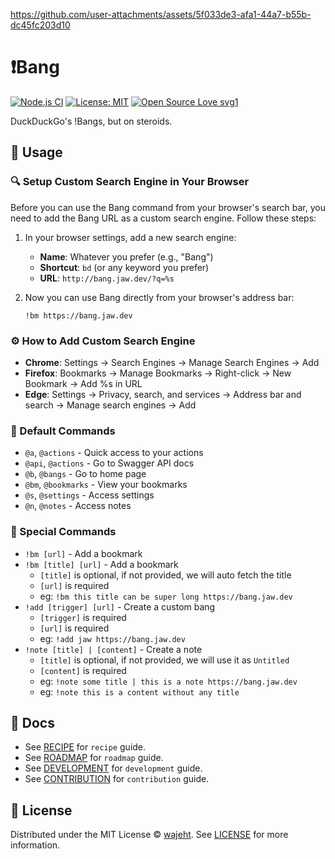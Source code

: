 https://github.com/user-attachments/assets/5f033de3-afa1-44a7-b55b-dc45fc203d10

# ❗️Bang

[![Node.js CI](https://github.com/wajeht/bang/actions/workflows/ci.yml/badge.svg?branch=main)](https://github.com/wajeht/bang/actions/workflows/ci.yml)
[![License: MIT](https://img.shields.io/badge/License-MIT-blue.svg)](https://opensource.org/licenses/MIT)
[![Open Source Love svg1](https://badges.frapsoft.com/os/v1/open-source.svg?v=103)](https://github.com/wajeht/bang)

DuckDuckGo's !Bangs, but on steroids.

## 📖 Usage

### 🔍 Setup Custom Search Engine in Your Browser

Before you can use the Bang command from your browser's search bar, you need to add the Bang URL as a custom search engine. Follow these steps:

1. In your browser settings, add a new search engine:

   - **Name**: Whatever you prefer (e.g., "Bang")
   - **Shortcut**: `bd` (or any keyword you prefer)
   - **URL**: `http://bang.jaw.dev/?q=%s`

2. Now you can use Bang directly from your browser's address bar:
   ```
   !bm https://bang.jaw.dev
   ```

### ⚙️ How to Add Custom Search Engine

- **Chrome**: Settings → Search Engines → Manage Search Engines → Add
- **Firefox**: Bookmarks → Manage Bookmarks → Right-click → New Bookmark → Add %s in URL
- **Edge**: Settings → Privacy, search, and services → Address bar and search → Manage search engines → Add

### 🎯 Default Commands

- `@a`, `@actions` - Quick access to your actions
- `@api`, `@actions` - Go to Swagger API docs
- `@b`, `@bangs` - Go to home page
- `@bm`, `@bookmarks` - View your bookmarks
- `@s`, `@settings` - Access settings
- `@n`, `@notes` - Access notes

### 🎨 Special Commands

- `!bm [url]` - Add a bookmark
- `!bm [title] [url]` - Add a bookmark
  - `[title]` is optional, if not provided, we will auto fetch the title
  - `[url]` is required
  - eg: `!bm this title can be super long https://bang.jaw.dev`
- `!add [trigger] [url]` - Create a custom bang
  - `[trigger]` is required
  - `[url]` is required
  - eg: `!add jaw https://bang.jaw.dev`
- `!note [title] | [content]` - Create a note
  - `[title]` is optional, if not provided, we will use it as `Untitled`
  - `[content]` is required
  - eg: `!note some title | this is a note https://bang.jaw.dev`
  - eg: `!note this is a content without any title`

## 📑 Docs

- See [RECIPE](./docs/recipe.md) for `recipe` guide.
- See [ROADMAP](./docs/roadmap.md) for `roadmap` guide.
- See [DEVELOPMENT](./docs/development.md) for `development` guide.
- See [CONTRIBUTION](./docs/contribution.md) for `contribution` guide.

## 📜 License

Distributed under the MIT License © [wajeht](https://github.com/wajeht). See [LICENSE](./LICENSE) for more information.
